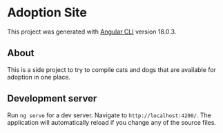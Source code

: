 # Adoption Site
This project was generated with [Angular CLI](https://github.com/angular/angular-cli) version 18.0.3.

## About
This is a side project to try to compile cats and dogs that are available for adoption in one place.

## Development server

Run `ng serve` for a dev server. Navigate to `http://localhost:4200/`. The application will automatically reload if you change any of the source files.
